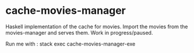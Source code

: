 # cache-movies-manager

Haskell implementation of the cache for movies. Import the movies from the movies-manager and serves them.
Work in progress/paused.

Run me with :
stack exec cache-movies-manager-exe
